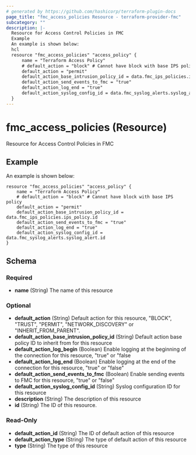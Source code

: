 ```yaml
---
# generated by https://github.com/hashicorp/terraform-plugin-docs
page_title: "fmc_access_policies Resource - terraform-provider-fmc"
subcategory: ""
description: |-
  Resource for Access Control Policies in FMC
  Example
  An example is shown below:
  hcl
  resource "fmc_access_policies" "access_policy" {
      name = "Terraform Access Policy"
      # default_action = "block" # Cannot have block with base IPS policy
      default_action = "permit"
      default_action_base_intrusion_policy_id = data.fmc_ips_policies.ips_policy.id
      default_action_send_events_to_fmc = "true"
      default_action_log_end = "true"
      default_action_syslog_config_id = data.fmc_syslog_alerts.syslog_alert.id
  }
---
```


# fmc_access_policies (Resource)

Resource for Access Control Policies in FMC

## Example
An example is shown below: 
```hcl
resource "fmc_access_policies" "access_policy" {
    name = "Terraform Access Policy"
    # default_action = "block" # Cannot have block with base IPS policy
    default_action = "permit"
    default_action_base_intrusion_policy_id = data.fmc_ips_policies.ips_policy.id
    default_action_send_events_to_fmc = "true"
    default_action_log_end = "true"
    default_action_syslog_config_id = data.fmc_syslog_alerts.syslog_alert.id
}
```



<!-- schema generated by tfplugindocs -->
## Schema

### Required

- **name** (String) The name of this resource

### Optional

- **default_action** (String) Default action for this resource, "BLOCK", "TRUST", "PERMIT", "NETWORK_DISCOVERY" or "INHERIT_FROM_PARENT".
- **default_action_base_intrusion_policy_id** (String) Default action base policy ID to inherit from for this resource
- **default_action_log_begin** (Boolean) Enable logging at the beginning of the connection for this resource, "true" or "false
- **default_action_log_end** (Boolean) Enable logging at the end of the connection for this resource, "true" or "false"
- **default_action_send_events_to_fmc** (Boolean) Enable sending events to FMC for this resource, "true" or "false"
- **default_action_syslog_config_id** (String) Syslog configuration ID for this resource
- **description** (String) The description of this resource
- **id** (String) The ID of this resource.

### Read-Only

- **default_action_id** (String) The ID of default action of this resource
- **default_action_type** (String) The type of default action of this resource
- **type** (String) The type of this resource


